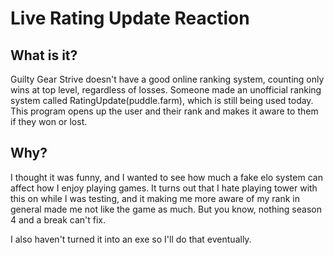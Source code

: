 # Live Rating Update Reaction

## What is it?
Guilty Gear Strive doesn't have a good online ranking system, counting only wins at top level, regardless of losses. Someone made an unofficial ranking system called RatingUpdate(puddle.farm), which is still being
used today. This program opens up the user and their rank and makes it aware to them if they won or lost.

## Why?
I thought it was funny, and I wanted to see how much a fake elo system can affect how I enjoy playing games. It turns out that I hate playing tower with this on while I was testing, and it making me more aware of my
rank in general made me not like the game as much. But you know, nothing season 4 and a break can't fix.

I also haven't turned it into an exe so I'll do that eventually.
